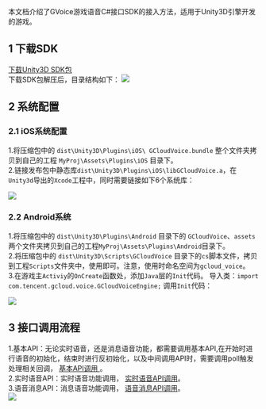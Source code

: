 本文档介绍了GVoice游戏语音C#接口SDK的接入方法，适用于Unity3D引擎开发的游戏。
## 1 下载SDK
[下载Unity3D SDK包](https://mc.qcloudimg.com/static/archive/c185768d0f00929468930d89846e9573/gcloud_voice_1_1_2_133767_20161117_Unity3D.zip)  
下载SDK包解压后，目录结构如下： 
![](https://mc.qcloudimg.com/static/img/ef63d54941048e51fdaf9c023fa8be2f/image.jpg)
## 2 系统配置
### 2.1 iOS系统配置
1.将压缩包中的 `dist\Unity3D\Plugins\iOS\ GCloudVoice.bundle` 整个文件夹拷贝到自己的工程 `MyProj\Assets\Plugins\iOS` 目录下。  
2.链接发布包中静态库`dist\Unity3D\Plugins\iOS\libGCloudVoice.a`，在`Unity3d`导出的`Xcode`工程中，同时需要链接如下6个系统库：

![](https://mc.qcloudimg.com/static/img/a6b6942b66e94582145b89b224ce6f5f/ios.jpg)

### 2.2 Android系统

1.将压缩包中的 `dist\Unity3D\Plugins\Android` 目录下的 `GCloudVoice`、`assets`两个文件夹拷贝到自己的工程`MyProj\Assets\Plugins\Android`目录下。  
2.将压缩包中的 `dist\Unity3D\Scripts\GCloudVoice` 目录下的`cs`脚本文件，拷贝到工程`Scripts`文件夹中，使用即可。注意，使用时命名空间为`gcloud_voice`。  
3.在游戏主`Activiy`的`OnCreate`函数处，添加`Java`层的`Init`代码。 导入类：`import com.tencent.gcloud.voice.GCloudVoiceEngine;` 调用`Init`代码：     

![](https://mc.qcloudimg.com/static/img/bdea05411bb37424592d69a76dc595e7/image.jpg)

## 3 接口调用流程
1.基本API：无论实时语音，还是消息语音功能，都需要调用基本API,在开始时进行语音的初始化，结束时进行反初始化，以及中间调用API时，需要调用poll触发处理相关回调，
[基本API调用 ](http://www.baidu.com)。  
2.实时语音API：实时语音功能调用，
[实时语音API调用](http://www.baidu.com)。   
3.语音消息API：消息语音功能调用，
[语音消息API调用](http://www.baidu.com)。    
![](https://mc.qcloudimg.com/static/img/c2055b982fda95b416144c907dfceed0/1.png) 